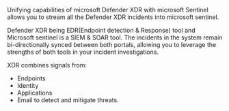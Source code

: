 Unifying capabilities of microsoft Defender XDR with microsoft Sentinel allows you to stream all the 
Defender XDR incidents into microsoft sentinel.

Defender XDR being EDR(Endpoint detection & Response) tool and Microsoft sentinel is a SIEM & SOAR tool.
The incidents in the system remain bi-directionally synced between both portals, allowing you to leverage the strengths
of both tools in your incident investigations.

XDR combines signals from:
- Endpoints
- Identity
- Applications
- Email 
to detect and mitigate threats.
